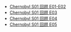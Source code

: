 - [Chernobyl S01 回顾 E01-E02](https://edwardtoday.github.io/words/Chernobyl%20S01%E5%9B%9E%E9%A1%BEE01-E02)
- [Chernobyl S01 回顾 E03](https://edwardtoday.github.io/words/Chernobyl%20S01%E5%9B%9E%E9%A1%BEE03)
- [Chernobyl S01 回顾 E04](https://edwardtoday.github.io/words/Chernobyl%20S01%E5%9B%9E%E9%A1%BEE04)
- [Chernobyl S01 回顾 E05](https://edwardtoday.github.io/words/Chernobyl%20S01%E5%9B%9E%E9%A1%BEE05)
